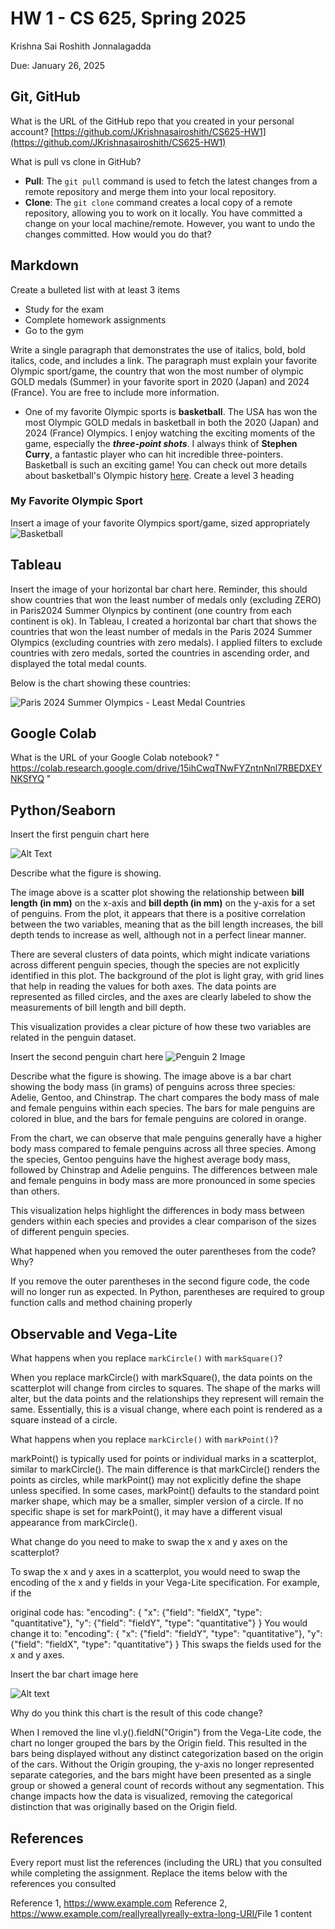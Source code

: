 # HW 1 - CS 625, Spring 2025

Krishna Sai Roshith Jonnalagadda 

Due: January 26, 2025

## Git, GitHub

What is the URL of the GitHub repo that you created in your personal account?
   [https://github.com/JKrishnasairoshith/CS625-HW1](https://github.com/JKrishnasairoshith/CS625-HW1)

What is pull vs clone in GitHub?
-  **Pull**: The `git pull` command is used to fetch the latest changes from a remote repository and merge them into your local repository.
- **Clone**: The `git clone` command creates a local copy of a remote repository, allowing you to work on it locally.
You have committed a change on your local machine/remote. However, you want to undo the changes committed. How would you do that?

## Markdown

Create a bulleted list with at least 3 items
- Study for the exam
- Complete homework assignments
- Go to the gym

Write a single paragraph that demonstrates the use of italics, bold, bold italics, code, and includes a link. The paragraph must explain your favorite Olympic sport/game, the country that won the most number of olympic GOLD medals (Summer) in your favorite sport in 2020 (Japan) and 2024 (France). You are free to include more information.
- One of my favorite Olympic sports is **basketball**. The USA has won the most Olympic GOLD medals in basketball in both the 2020 (Japan) and 2024 (France) Olympics. I enjoy watching the exciting moments of the game, especially the **_three-point shots_**. I always think of **Stephen Curry**, a fantastic player who can hit incredible three-pointers. Basketball is such an exciting game! You can check out more details about basketball's Olympic history [here](https://en.wikipedia.org/wiki/Basketball_at_the_Summer_Olympics).
Create a level 3 heading

### My Favorite Olympic Sport

Insert a image of your favorite Olympics sport/game, sized appropriately
![Basketball](https://github.com/JKrishnasairoshith/CS625-HW1/blob/main/Basketball.jpeg)
## Tableau

Insert the image of your horizontal bar chart here. Reminder, this should show countries that won the least number of medals only (excluding ZERO) in Paris2024 Summer Olynpics by continent (one country from each continent is ok).
In Tableau, I created a horizontal bar chart that shows the countries that won the least number of medals in the Paris 2024 Summer Olympics (excluding countries with zero medals). I applied filters to exclude countries with zero medals, sorted the countries in ascending order, and displayed the total medal counts.

Below is the chart showing these countries:

![Paris 2024 Summer Olympics - Least Medal Countries](https://github.com/JKrishnasairoshith/CS625-HW1/blob/main/Sheet%201%20(2).png?raw=true)
## Google Colab

What is the URL of your Google Colab notebook? " https://colab.research.google.com/drive/15ihCwqTNwFYZntnNnl7RBEDXEYNKSfYQ "

## Python/Seaborn

Insert the first penguin chart here

![Alt Text](https://github.com/JKrishnasairoshith/CS625-HW1/blob/main/Penguin%201.png)


Describe what the figure is showing.

The image above is a scatter plot showing the relationship between **bill length (in mm)** on the x-axis and **bill depth (in mm)** on the y-axis for a set of penguins. From the plot, it appears that there is a positive correlation between the two variables, meaning that as the bill length increases, the bill depth tends to increase as well, although not in a perfect linear manner.

There are several clusters of data points, which might indicate variations across different penguin species, though the species are not explicitly identified in this plot. The background of the plot is light gray, with grid lines that help in reading the values for both axes. The data points are represented as filled circles, and the axes are clearly labeled to show the measurements of bill length and bill depth.

This visualization provides a clear picture of how these two variables are related in the penguin dataset.

Insert the second penguin chart here
![Penguin 2 Image](https://github.com/JKrishnasairoshith/CS625-HW1/blob/main/Penguin%202.png)

Describe what the figure is showing.
The image above is a bar chart showing the body mass (in grams) of penguins across three species: Adelie, Gentoo, and Chinstrap. The chart compares the body mass of male and female penguins within each species. The bars for male penguins are colored in blue, and the bars for female penguins are colored in orange.

From the chart, we can observe that male penguins generally have a higher body mass compared to female penguins across all three species. Among the species, Gentoo penguins have the highest average body mass, followed by Chinstrap and Adelie penguins. The differences between male and female penguins in body mass are more pronounced in some species than others.

This visualization helps highlight the differences in body mass between genders within each species and provides a clear comparison of the sizes of different penguin species.

What happened when you removed the outer parentheses from the code? Why?

If you remove the outer parentheses in the second figure code, the code will no longer run as expected. In Python, parentheses are required to group function calls and method chaining properly

## Observable and Vega-Lite

What happens when you replace `markCircle()` with `markSquare()`?

When you replace markCircle() with markSquare(), the data points on the scatterplot will change from circles to squares. The shape of the marks will alter, but the data points and the relationships they represent will remain the same. Essentially, this is a visual change, where each point is rendered as a square instead of a circle.


What happens when you replace `markCircle()` with `markPoint()`?

markPoint() is typically used for points or individual marks in a scatterplot, similar to markCircle(). The main difference is that markCircle() renders the points as circles, while markPoint() may not explicitly define the shape unless specified. In some cases, markPoint() defaults to the standard point marker shape, which may be a smaller, simpler version of a circle. If no specific shape is set for markPoint(), it may have a different visual appearance from markCircle().

What change do you need to make to swap the x and y axes on the scatterplot?

To swap the x and y axes in a scatterplot, you would need to swap the encoding of the x and y fields in your Vega-Lite specification. For example, if the 

original code has:
"encoding": {
  "x": {"field": "fieldX", "type": "quantitative"},
  "y": {"field": "fieldY", "type": "quantitative"}
}
You would change it to:
"encoding": {
  "x": {"field": "fieldY", "type": "quantitative"},
  "y": {"field": "fieldX", "type": "quantitative"}
}
This swaps the fields used for the x and y axes.

Insert the bar chart image here

![Alt text](https://github.com/JKrishnasairoshith/CS625-HW1/blob/main/Vega-Lite.png)

Why do you think this chart is the result of this code change?

When I removed the line vl.y().fieldN("Origin") from the Vega-Lite code, the chart no longer grouped the bars by the Origin field. This resulted in the bars being displayed without any distinct categorization based on the origin of the cars. Without the Origin grouping, the y-axis no longer represented separate categories, and the bars might have been presented as a single group or showed a general count of records without any segmentation. This change impacts how the data is visualized, removing the categorical distinction that was originally based on the Origin field.

## References

Every report must list the references (including the URL) that you consulted while completing the assignment. Replace the items below with the references you consulted

 Reference 1, <https://www.example.com>
 Reference 2, <https://www.example.com/reallyreallyreally-extra-long-URI/>File 1 content
